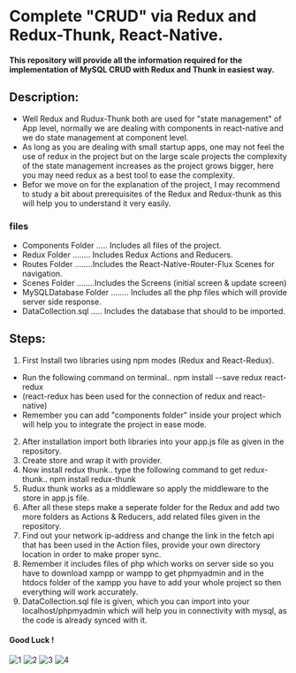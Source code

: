# Complete "CRUD" via Redux and Redux-Thunk, React-Native.
#### This repository will provide all the information required for the implementation of MySQL CRUD with Redux and Thunk in easiest way.

## Description:
* Well Redux and Rudux-Thunk both are used for "state management" of App level, normally we are dealing with components in react-native and we do state management at component level.
* As long as you are dealing with small startup apps, one may not feel the use of redux in the project but on the large scale projects the complexity of the state management increases as the project grows bigger, here you may need redux as a best tool to ease the complexity.
* Befor we move on for the explanation of the project, I may recommend to study a bit about prerequisites of the Redux and Redux-thunk as this will help you to understand it very easily.


### files
* Components Folder ..... Includes all files of the project.
* Redux Folder ........ Includes Redux Actions and Reducers.
* Routes Folder ........Includes the React-Native-Router-Flux Scenes for navigation.
* Scenes Folder ........Includes the Screens (initial screen & update screen)
* MySQLDatabase Folder ........ Includes all the php files which will provide server side response.
* DataCollection.sql ..... Includes the database that should to be imported.





## Steps:

1. First Install two libraries using npm modes (Redux and React-Redux).
* Run the following command on terminal..  npm install --save redux react-redux  
* (react-redux has been used for the connection of redux and react-native)
* Remember you can add "components folder" inside your project which will help you to integrate the project in ease mode. 
2. After installation import both libraries into your app.js file as given in the repository.
3. Create store and wrap it with provider.
4. Now install redux thunk.. type the following command to get redux-thunk..   npm install redux-thunk
5. Rudux thunk works as a middleware so apply the middleware to the store in app.js file.
6. After all these steps make a seperate folder for the Redux and add two more folders as Actions & Reducers, add related files given in the repository.
7. Find out your network ip-address and change the link in the fetch api that has been used in the Action files, provide your own directory location in order to make proper sync.
8. Remember it includes files of php which works on server side so you have to download xampp or wampp to get phpmyadmin and in the htdocs folder of the xampp you have to add your whole project so then everything will work accurately.
9. DataCollection.sql file is given, which you can import into your localhost/phpmyadmin which will help you in connectivity with mysql, as the code is already synced with it.
#### Good Luck !
 
![1](/uploads/832e48e0d029b998a6bd48682fe6a94f/1.png) ![2](/uploads/380fdbcd1868ef771fba1c408b0219ca/2.png) ![3](/uploads/bdb32bd094986594d2bb6644aa3902b4/3.png) ![4](/uploads/910297d467f14fb8e2dce47c835aa28d/4.png)



